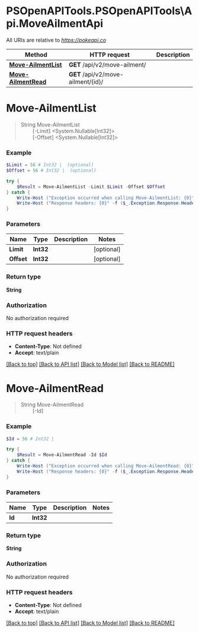 # PSOpenAPITools.PSOpenAPITools\Api.MoveAilmentApi

All URIs are relative to *https://pokeapi.co*

Method | HTTP request | Description
------------- | ------------- | -------------
[**Move-AilmentList**](MoveAilmentApi.md#Move-AilmentList) | **GET** /api/v2/move-ailment/ | 
[**Move-AilmentRead**](MoveAilmentApi.md#Move-AilmentRead) | **GET** /api/v2/move-ailment/{id}/ | 


<a id="Move-AilmentList"></a>
# **Move-AilmentList**
> String Move-AilmentList<br>
> &nbsp;&nbsp;&nbsp;&nbsp;&nbsp;&nbsp;&nbsp;&nbsp;[-Limit] <System.Nullable[Int32]><br>
> &nbsp;&nbsp;&nbsp;&nbsp;&nbsp;&nbsp;&nbsp;&nbsp;[-Offset] <System.Nullable[Int32]><br>



### Example
```powershell
$Limit = 56 # Int32 |  (optional)
$Offset = 56 # Int32 |  (optional)

try {
    $Result = Move-AilmentList -Limit $Limit -Offset $Offset
} catch {
    Write-Host ("Exception occurred when calling Move-AilmentList: {0}" -f ($_.ErrorDetails | ConvertFrom-Json))
    Write-Host ("Response headers: {0}" -f ($_.Exception.Response.Headers | ConvertTo-Json))
}
```

### Parameters

Name | Type | Description  | Notes
------------- | ------------- | ------------- | -------------
 **Limit** | **Int32**|  | [optional] 
 **Offset** | **Int32**|  | [optional] 

### Return type

**String**

### Authorization

No authorization required

### HTTP request headers

 - **Content-Type**: Not defined
 - **Accept**: text/plain

[[Back to top]](#) [[Back to API list]](../README.md#documentation-for-api-endpoints) [[Back to Model list]](../README.md#documentation-for-models) [[Back to README]](../README.md)

<a id="Move-AilmentRead"></a>
# **Move-AilmentRead**
> String Move-AilmentRead<br>
> &nbsp;&nbsp;&nbsp;&nbsp;&nbsp;&nbsp;&nbsp;&nbsp;[-Id] <Int32><br>



### Example
```powershell
$Id = 56 # Int32 | 

try {
    $Result = Move-AilmentRead -Id $Id
} catch {
    Write-Host ("Exception occurred when calling Move-AilmentRead: {0}" -f ($_.ErrorDetails | ConvertFrom-Json))
    Write-Host ("Response headers: {0}" -f ($_.Exception.Response.Headers | ConvertTo-Json))
}
```

### Parameters

Name | Type | Description  | Notes
------------- | ------------- | ------------- | -------------
 **Id** | **Int32**|  | 

### Return type

**String**

### Authorization

No authorization required

### HTTP request headers

 - **Content-Type**: Not defined
 - **Accept**: text/plain

[[Back to top]](#) [[Back to API list]](../README.md#documentation-for-api-endpoints) [[Back to Model list]](../README.md#documentation-for-models) [[Back to README]](../README.md)

